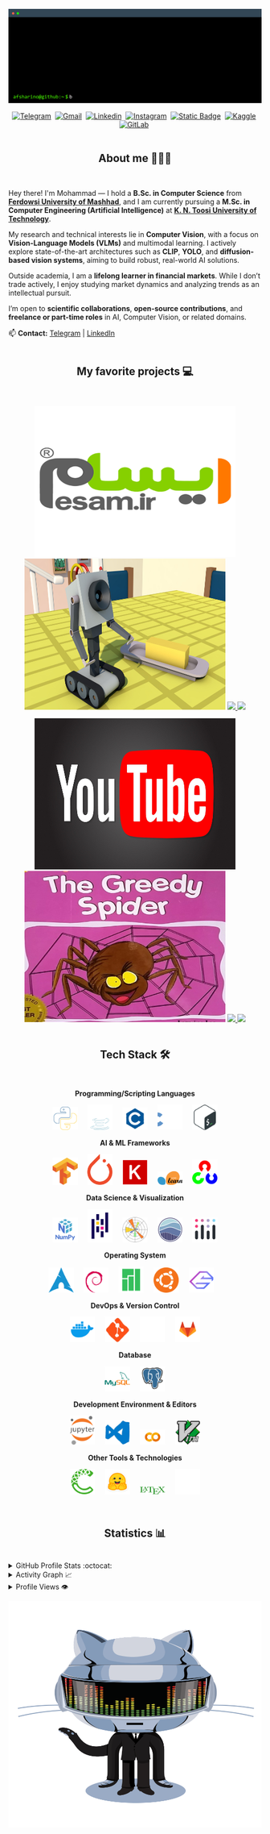 <p>
    <img w src="https://github.com/afsharino/afsharino/blob/main/images/banners/terminal-banner.gif" />
</p>

<p align="center">
    <a href="https://t.me/afsharino">
    <img src="https://img.shields.io/badge/Telegram-2CA5E0?style=for-the-badge&logo=telegram&logoColor=white" alt="Telegram" /></a>&nbsp;
    <a href="mailto:mohammadafshari.fum.ac.ir@gmail.com">
    <img src="https://img.shields.io/badge/Gmail-D14836?style=for-the-badge&logo=gmail&logoColor=white" alt="Gmail" /></a>&nbsp;
    <a href="https://www.linkedin.com/in/afsharino?lipi=urn%3Ali%3Apage%3Ad_flagship3_profile_view_base_contact_details%3B1aMkcKXtRjCK27sjKAFWDQ%3D%3D"> 
    <img src="https://img.shields.io/badge/linkedin-%230077B5.svg?style=for-the-badge&logo=linkedin&logoColor=white" alt="Linkedin" /></a>&nbsp;
    <a href="https://www.instagram.com/lmohammadafsharil/">
    <img src="https://img.shields.io/badge/Instagram-%2523E4405F.svg?style=for-the-badge&logo=instagram&logoColor=white&labelColor=9d4edd&color=9d4edd" alt="Instagram" /></a>&nbsp;
    <a href="https://medium.com/@mohammadafshari">
    <img alt="Static Badge" src="https://img.shields.io/badge/Medium-12100E?style=for-the-badge&logo=medium"></a>&nbsp;
    <a href="https://www.kaggle.com/mohammadafshari">
    <img src="https://img.shields.io/badge/Kaggle-20BEFF?style=for-the-badge&logo=Kaggle&logoColor=white" alt="Kaggle" /></a>&nbsp;
    <a href="https://gitlab.com/afsharino">
    <img src="https://img.shields.io/badge/gitlab-%2523181717.svg?style=for-the-badge&logo=gitlab&logoColor=white&labelColor=orange&color=orange" alt="GitLab" /></a>&nbsp;
    <br />
    <br />
    <h2 align="center">About me 👨🏻‍💻</h2>
</p>
<br />

<p align="left">
    Hey there! I'm Mohammad — I hold a <b>B.Sc. in Computer Science</b> from 
<a href="https://um.ac.ir/#"><b>Ferdowsi University of Mashhad</b></a>, and I am currently pursuing a 
<b>M.Sc. in Computer Engineering (Artificial Intelligence)</b> at 
<a href="https://kntu.ac.ir/"><b>K. N. Toosi University of Technology</b></a>.

My research and technical interests lie in <b>Computer Vision</b>, with a focus on 
<b>Vision-Language Models (VLMs)</b> and multimodal learning. 
I actively explore state-of-the-art architectures such as <b>CLIP</b>, <b>YOLO</b>, and 
<b>diffusion-based vision systems</b>, aiming to build robust, real-world AI solutions.

Outside academia, I am a <b>lifelong learner in financial markets</b>. 
While I don’t trade actively, I enjoy studying market dynamics and analyzing trends as an intellectual pursuit.

I’m open to <b>scientific collaborations</b>, <b>open-source contributions</b>, and 
<b>freelance or part-time roles</b> in AI, Computer Vision, or related domains.

📫 <b>Contact:</b> 
<a href="https://t.me/afsharino">Telegram</a> | 
<a href="https://linkedin.com/in/afsharino">LinkedIn</a>
<br />
<br />
<h2 align="center">My favorite projects 💻</h2>
</p>
<br />

<p align="center">
  <img width="400" height="300" src="https://github.com/afsharino/afsharino/blob/main/images/favourite%20projects/esam.png" />
  <img width="400" height="300" src="https://github.com/afsharino/afsharino/blob/main/images/favourite%20projects/butter-robot.jpg" />
  
 <a href="https://github.com/afsharino/ICDS-Internship/tree/main/07.Image%20Processing/E-commerce%20product%20image%20classification">
  <img align="" src="https://github-readme-stats-sigma-five.vercel.app/api/pin/?username=afsharino&repo=ICDS-Internship&theme=tokyonight" />
</a>
  
  <a href="https://github.com/afsharino/Butter-Robot">
  <img align="" src="https://github-readme-stats-sigma-five.vercel.app/api/pin/?username=afsharino&repo=Butter-Robot&theme=tokyonight" />
</a>
</p>

<p align="center">
  <img width="400" height="300" src="https://github.com/afsharino/B.SC-Students/raw/main/images/youtube.jpg" />
  <img width="400" height="300" src="https://raw.githubusercontent.com/afsharino/B.SC-Students/main/images/greedy-spider.jpg" />
  
 <a href="https://github.com/afsharino/Youtube-Data-Analysis">
  <img align="" src="https://github-readme-stats-sigma-five.vercel.app/api/pin/?username=afsharino&repo=Youtube-Data-Analysis&theme=tokyonight" />
</a>
  
  <a href="https://github.com/afsharino/B.SC-Students/tree/main/01.%20Introduction%20To%20Programming/Greedy-Spider">
  <img align="" src="https://github-readme-stats-sigma-five.vercel.app/api/pin/?username=afsharino&repo=B.SC-Students&theme=tokyonight" />
</a>
    <br />
    <br />
    <h2 align="center"> Tech Stack 🛠️ </h2>
</p>
<br />

<!-- Languages -->
<p align="center"><strong>Programming/Scripting Languages</strong></p>
<p align="center">
  <a href="https://www.python.org/"><img src="https://github.com/afsharino/afsharino/blob/main/images/tech-stack/languages/python-logo.svg" width="50" /></a>&nbsp;&nbsp;&nbsp;&nbsp;
  <a href="https://www.java.com/en/"><img src="https://github.com/afsharino/afsharino/blob/main/images/tech-stack/languages/java-logo.svg" width="50" /></a>&nbsp;&nbsp;&nbsp;&nbsp;
  <a href="https://www.codeblocks.org/"><img src="https://github.com/afsharino/afsharino/blob/main/images/tech-stack/languages/c-logo.gif" width="50" /></a>&nbsp;&nbsp;&nbsp;&nbsp;
  <a href="https://isocpp.org/"><img src="https://github.com/afsharino/afsharino/blob/main/images/tech-stack/languages/cpp-logo.svg" width="50" /></a>&nbsp;&nbsp;&nbsp;&nbsp;
  <a href="http://gnu.org/software/bash/bash.html"><img src="https://github.com/afsharino/afsharino/blob/main/images/tech-stack/languages/bash-logo.svg" width="50" /></a>
</p>

<!-- AI/ML Frameworks -->
<p align="center"><strong>AI & ML Frameworks</strong></p>
<p align="center">
  <a href="https://www.tensorflow.org/"><img src="https://github.com/afsharino/afsharino/blob/main/images/tech-stack/ai-frameworks/Tensorflow-logo.png" width="50" /></a>&nbsp;&nbsp;&nbsp;&nbsp;
  <a href="https://pytorch.org/"><img src="https://github.com/afsharino/afsharino/blob/main/images/tech-stack/ai-frameworks/pyTorch-logo.png" width="50" /></a>&nbsp;&nbsp;&nbsp;&nbsp;
  <a href="https://keras.io/"><img src="https://github.com/afsharino/afsharino/blob/main/images/tech-stack/ai-frameworks/keras-logo.png" width="50" /></a>&nbsp;&nbsp;&nbsp;&nbsp;
  <a href="https://scikit-learn.org/"><img src="https://github.com/afsharino/afsharino/blob/main/images/tech-stack/ai-frameworks/scikitlearn-logo.png" width="50" /></a>&nbsp;&nbsp;&nbsp;&nbsp;
  <a href="https://opencv.org/"><img src="https://github.com/afsharino/afsharino/blob/main/images/tech-stack/ai-frameworks/opencv-logo.png" width="50" /></a>
</p>

<!-- Data Science & Visualization -->
<p align="center"><strong>Data Science & Visualization</strong></p>
<p align="center">
  <a href="https://numpy.org/"><img src="https://github.com/afsharino/afsharino/blob/main/images/tech-stack/data-science-visualization/numpy-logo.png" width="50" /></a>&nbsp;&nbsp;&nbsp;&nbsp;
  <a href="https://pandas.pydata.org/"><img src="https://github.com/afsharino/afsharino/blob/main/images/tech-stack/data-science-visualization/pandas-logo.png" width="50" /></a>&nbsp;&nbsp;&nbsp;&nbsp;
  <a href="https://matplotlib.org/"><img src="https://github.com/afsharino/afsharino/blob/main/images/tech-stack/data-science-visualization/matplot-logo.png" width="50" /></a>&nbsp;&nbsp;&nbsp;&nbsp;
  <a href="https://seaborn.pydata.org/"><img src="https://github.com/afsharino/afsharino/blob/main/images/tech-stack/data-science-visualization/seaborn-logo.png" width="50" /></a>&nbsp;&nbsp;&nbsp;&nbsp;
  <a href="https://plotly.com/"><img src="https://github.com/afsharino/afsharino/blob/main/images/tech-stack/data-science-visualization/plotly-logo.png" width="50" /></a>
</p>

<!-- Operating System -->
<p align="center"><strong>Operating System</strong></p>
<p align="center">
  <a href="https://archlinux.org/"><img src="https://github.com/afsharino/afsharino/blob/main/images/tech-stack/operating-systems/archlinux-logo.png" width="50" /></a>&nbsp;&nbsp;&nbsp;&nbsp;
  <a href="https://www.debian.org/"><img src="https://github.com/afsharino/afsharino/blob/main/images/tech-stack/operating-systems/debian-logo.gif" width="50" /></a>&nbsp;&nbsp;&nbsp;&nbsp;
  <a href="https://manjaro.org/"><img src="https://github.com/afsharino/afsharino/blob/main/images/tech-stack/operating-systems/manjaro-logo.png" width="50" /></a>&nbsp;&nbsp;&nbsp;&nbsp;
  <a href="https://ubuntu.com/"><img src="https://github.com/afsharino/afsharino/blob/main/images/tech-stack/operating-systems/ubuntu-logo.gif" width="50" /></a>&nbsp;&nbsp;&nbsp;&nbsp;
  <a href="https://garudalinux.org/"><img src="https://github.com/afsharino/afsharino/blob/main/images/tech-stack/operating-systems/garudalinux-logo.png" width="50" /></a>&nbsp;&nbsp;&nbsp;&nbsp;
</p>

<!-- DevOps & Version Control -->
<p align="center"><strong>DevOps & Version Control</strong></p>
<p align="center">
  <a href="https://www.docker.com/"><img src="https://github.com/afsharino/afsharino/blob/main/images/tech-stack/devops-version-control/docker-logo.svg" width="50" /></a>&nbsp;&nbsp;&nbsp;&nbsp;
  <a href="https://git-scm.com/"><img src="https://github.com/afsharino/afsharino/blob/main/images/tech-stack/devops-version-control/git-logo.gif" width="50" /></a>&nbsp;&nbsp;&nbsp;&nbsp;
  <a href="https://github.com/"><img src="https://github.com/afsharino/afsharino/blob/main/images/tech-stack/devops-version-control/github-logo.svg" width="50" /></a>&nbsp;&nbsp;&nbsp;&nbsp;
  <a href="https://gitlab.com/afsharino"><img src="https://github.com/afsharino/afsharino/blob/main/images/tech-stack/devops-version-control/gitlab-logo.gif" width="50" /></a>
</p>

<!-- Database -->
<p align="center"><strong>Database</strong></p>
<p align="center">
  <a href="https://www.mysql.com/"><img src="https://github.com/afsharino/afsharino/blob/main/images/tech-stack/databases/mysql-logo.svg" width="50" /></a>&nbsp;&nbsp;&nbsp;&nbsp;
  <a href="https://www.postgresql.org/"><img src="https://github.com/afsharino/afsharino/blob/main/images/tech-stack/databases/postgres-logo.gif" width="50" /></a>
</p>

<!-- Development Environment -->
<p align="center"><strong>Development Environment & Editors</strong></p>
<p align="center">
  <a href="https://jupyter.org/"><img src="https://github.com/afsharino/afsharino/blob/main/images/tech-stack/development-environments/jupyter-logo.png" width="50" /></a>&nbsp;&nbsp;&nbsp;&nbsp;
  <a href="https://code.visualstudio.com/"><img src="https://github.com/afsharino/afsharino/blob/main/images/tech-stack/development-environments/vscode-logo.webp" width="50" /></a>&nbsp;&nbsp;&nbsp;&nbsp;
  <a href="https://colab.research.google.com/"><img src="https://github.com/afsharino/afsharino/blob/main/images/tech-stack/development-environments/google-colaboratory-logo.png" width="50" /></a>&nbsp;&nbsp;&nbsp;&nbsp;
  <a href="https://www.vim.org/"><img src="https://github.com/afsharino/afsharino/blob/main/images/tech-stack/development-environments/vim-logo.svg" width="50" /></a>
</p>

<!-- Other Tools & Technologies-->
<p align="center"><strong>Other Tools & Technologies</strong></p>
<p align="center">
  <a href="https://docs.conda.io/projects/conda/en/latest/user-guide/install/index.html"><img src="https://github.com/afsharino/afsharino/blob/main/images/tech-stack/other/conda-logo.png" width="50" /></a>&nbsp;&nbsp;&nbsp;&nbsp;
  <a href="https://huggingface.co/"><img src="https://github.com/afsharino/afsharino/blob/main/images/tech-stack/other/huggingface-logo.png" width="50" /></a>&nbsp;&nbsp;&nbsp;&nbsp;
  <a href="https://www.latex-project.org/"><img src="https://github.com/afsharino/afsharino/blob/main/images/tech-stack/other/latex-logo.png" width="50" /></a>&nbsp;&nbsp;&nbsp;&nbsp;
  <a href="https://grok.com/chat"><img src="https://github.com/afsharino/afsharino/blob/main/images/tech-stack/other/grok-logo.png" width="50" /></a>
</p>

<br />
<h2 align="center">Statistics 📊 </h2>
<br />

<details>
    <summary>GitHub Profile Stats :octocat:</summary>
    <br/>
    <p align="center">
        <img src="https://github-readme-stats-sigma-five.vercel.app/api?username=afsharino&layout=compact&theme=tokyonight&show_icons=true" width="420" height="165"/>
    <img  src="https://github-readme-streak-stats.herokuapp.com/?user=afsharino&theme=tokyonight" width="420"/>
    <img src="https://github-readme-stats-sigma-five.vercel.app/api/top-langs/?username=afsharino&layout=compact&theme=tokyonight&show_icons=true" width="400"/>
    </p>
    <br/>
</details>

<details>
    <summary>Activity Graph 📈</summary>
    <br/>
     <p align="center">
        <img src="https://github-readme-activity-graph.vercel.app/graph?username=afsharino&theme=dracula&area=true&hide_border=true#gh-dark-mode-only" width="100%">
     </p>
</details>

<details>
    <summary>Profile Views 👁️</summary>
    <br/>
    <img src="https://komarev.com/ghpvc/?username=afsharino&label=PROFILE+VIEWS&style=for-the-badge&color=blueviolet">
</details>
<p align="center">
    <img alt="github cat gif" width="600" height="450" src="https://github.com/afsharino/afsharino/blob/main/images/animated/daftpunktocat-thomas.gif">
</p>
<!--<p align="center">
    <img src="https://github-profile-trophy.vercel.app/?username=afsharino&theme=discord" />
</p>-->

<!--
**afsharino/afsharino** is a ✨ _special_ ✨ repository because its `README.md` (this file) appears on your GitHub profile.

Here are some ideas to get you started:

- 🔭 I’m currently working on ...
- 🌱 I’m currently learning ...
- 👯 I’m looking to collaborate on ...
- 🤔 I’m looking for help with ...
- 💬 Ask me about ...
- 📫 How to reach me: ...
- 😄 Pronouns: ...
- ⚡ Fun fact: ...
-->
